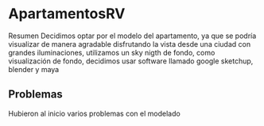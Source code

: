 # ApartamentosRV
Resumen
Decidimos optar por el modelo del apartamento, ya que se podría visualizar de manera agradable disfrutando la vista desde una ciudad con grandes iluminaciones, utilizamos un sky nigth de fondo, como visualización de fondo, decidimos usar software llamado google sketchup, blender y maya

## Problemas

Hubieron al inicio varios problemas con el modelado
